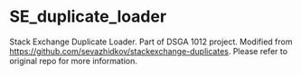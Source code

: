 # SE_duplicate_loader
Stack Exchange Duplicate Loader. Part of DSGA 1012 project. Modified from https://github.com/sevazhidkov/stackexchange-duplicates. Please refer to original repo for more information.
